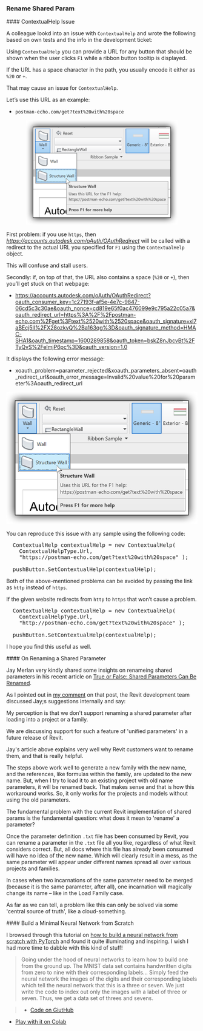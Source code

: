 <head>
<meta http-equiv="Content-Type" content="text/html; charset=utf-8">
<link rel="stylesheet" type="text/css" href="bc.css">
<script src="https://cdn.rawgit.com/google/code-prettify/master/loader/run_prettify.js" type="text/javascript"></script>
</head>

<!---

- rename shared param:
  https://autodesk.slack.com/archives/C0SR6NAP8/p1600103203033700

twitter:

 the #RevitAPI @AutodeskForge @AutodeskRevit #bim #DynamoBim #ForgeDevCon http://bit.ly/insidefactoryama


linkedin:

#bim #DynamoBim #ForgeDevCon #Revit #API #IFC #SDK #AI #VisualStudio #Autodesk #AEC #adsk

the [Revit API discussion forum](http://forums.autodesk.com/t5/revit-api-forum/bd-p/160) thread

<center>
<img src="img/" alt="" title="" width="600"/>
<p style="font-size: 80%; font-style:italic"></p>
</center>

-->

### Rename Shared Param 


####<a name="2"></a> ContextualHelp Issue

A colleague lookd into an issue with `ContextualHelp` and wrote the following based on own tests and the info in the development ticket:

Using `ContextualHelp` you can provide a URL for any button that should be shown when the user clicks `F1` while a ribbon button tooltip is displayed.

If the URL has a space character in the path, you usually encode it either as `%20` or `+`.

That may cause an issue for `ContextualHelp`.

Let’s use this URL as an example:

- `postman-echo.com/get?text%20with%20space`

<center>
<img src="img/an_f1_help_1.png" alt="Contextual help test URL" title="Contextual help test URL" width="400"/> <!-- 896 -->
</center>

First problem: if you use `https`, then *https://accounts.autodesk.com/oAuth/OAuthRedirect* will be called with a redirect to the actual URL you specified for `F1` using the `ContextualHelp` object.

This will confuse and stall users.

Secondly: if, on top of that, the URL also contains a space (`%20` or `+`), then you’ll get stuck on that webpage:

- https://accounts.autodesk.com/oAuth/OAuthRedirect?oauth_consumer_key=1c27193f-af5e-4e7c-9847-06cd5c3c30ae&oauth_nonce=cd819e65f0ac476099e9c795a22c05a7&oauth_redirect_url=https%3A%2F%2Fpostman-echo.com%2Fget%3Ftext%2520with%2520space&oauth_signature=xl7aBEcj5lI%2FX28ozkvQ%2Ba163qg%3D&oauth_signature_method=HMAC-SHA1&oauth_timestamp=1600289858&oauth_token=bskZ8nJbcvBt%2FTyQvS%2FeImjP6pc%3D&oauth_version=1.0

It displays the following error message:

- xoauth_problem=parameter_rejected&xoauth_parameters_absent=oauth_redirect_url&oauth_error_message=Invalid%20value%20for%20parameter%3Aoauth_redirect_url

<center>
<img src="img/an_f1_help_1.png" alt="Contextual help test redirect" title="Contextual help test redirect" width="1200"/> <!-- 2424 -->
</center>

You can reproduce this issue with any sample using the following code:

<pre class="code">
  ContextualHelp contextualHelp = new ContextualHelp(
    ContextualHelpType.Url,
    "https://postman-echo.com/get?text%20with%20space" );

  pushButton.SetContextualHelp(contextualHelp);
</pre>

Both of the above-mentioned problems can be avoided by passing the link as `http` instead of `https`.

If the given website redirects from `http` to `https` that won’t cause a problem.

<pre class="code">
  ContextualHelp contextualHelp = new ContextualHelp(
    ContextualHelpType.Url,
    "http://postman-echo.com/get?text%20with%20space" );

  pushButton.SetContextualHelp(contextualHelp);
</pre>

I hope you find this useful as well.

####<a name="3"></a> On Renaming a Shared Parameter

Jay Merlan very kindly shared some insights on renameing shared parameters in his recent article
on [True or False: Shared Parameters Can Be Renamed](https://opendefinery.com/blog/revit-shared-parameters-can-be-renamed).

As I pointed out in [my comment](https://opendefinery.com/blog/revit-shared-parameters-can-be-renamed/#comment-5072357426) on that post, the Revit development team discussed Jay;s suggestions internally and say:

My perception is that we don't support renaming a shared parameter after loading into a project or a family.

We are discussing support for such a feature of 'unified parameters' in a future release of Revit.

Jay's article above explains very well why Revit customers want to rename them, and that is really helpful.

The steps above work well to generate a new family with the new name, and the references, like formulas within the family, are updated to the new name. But, when I try to load it to an existing project with old name parameters, it will be renamed back. That makes sense and that is how this workaround works. So, it only works for the projects and models without using the old parameters.

The fundamental problem with the current Revit implementation of shared params is the fundamental question: what does it mean to 'rename' a parameter?

Once the parameter definition `.txt` file has been consumed by Revit, you can rename a parameter in the `.txt` file all you like, regardless of what Revit considers correct. But, all docs where this file has already been consumed will have no idea of the new name. Which will clearly result in a mess, as the same parameter will appear under different names spread all over various projects and families.

In cases when two incarnations of the same parameter need to be merged (because it is the same parameter, after all), one incarnation will magically change its name &ndash; like in the Load Family case.

As far as we can tell, a problem like this can only be solved via some 'central source of truth', like a cloud-something.

####<a name="4"></a> Build a Minimal Neural Network from Scratch

I browsed through this tutorial
on [how to build a neural network from scratch with PyTorch](https://www.freecodecamp.org/news/how-to-build-a-neural-network-with-pytorch) and
found it quite illuminating and inspiring.
I wish I had more time to dabble with this kind of stuff!

> Going under the hood of neural networks to learn how to build one from the ground up.
The MNIST data set contains handwritten digits from zero to nine with their corresponding labels...
Simply feed the neural network the images of the digits and their corresponding labels which tell the neural network that this is a three or seven.
We just write the code to index out only the images with a label of three or seven. Thus, we get a data set of threes and sevens.

> - [Code on GiutHub](https://github.com/bipinKrishnan/ML_from_scratch/blob/master/neural_network_pytorch.ipynb)
- [Play with it on Colab](https://colab.research.google.com/github/bipinKrishnan/ML_from_scratch/blob/master/neural_network_pytorch.ipynb)

